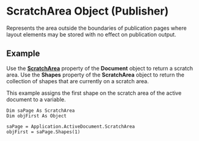
# ScratchArea Object (Publisher)

Represents the area outside the boundaries of publication pages where layout elements may be stored with no effect on publication output.


## Example

Use the  **[ScratchArea](782d9b7f-b620-60f0-c21d-04f588c37cc6.md)** property of the **Document** object to return a scratch area. Use the **Shapes** property of the **ScratchArea** object to return the collection of shapes that are currently on a scratch area.



This example assigns the first shape on the scratch area of the active document to a variable.




```
Dim saPage As ScratchArea 
Dim objFirst As Object 
 
saPage = Application.ActiveDocument.ScratchArea 
objFirst = saPage.Shapes(1)
```

